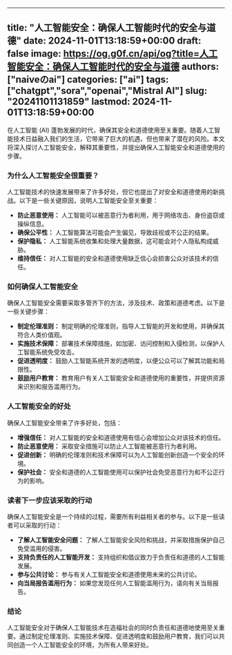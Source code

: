 
---
title: "人工智能安全：确保人工智能时代的安全与道德"
date: 2024-11-01T13:18:59+00:00
draft: false
image: https://og.g0f.cn/api/og?title=人工智能安全：确保人工智能时代的安全与道德
authors: ["naiveのai"]
categories: ["ai"]
tags: ["chatgpt","sora","openai","Mistral AI"]
slug: "20241101131859"
lastmod: 2024-11-01T13:18:59+00:00
---
在人工智能 (AI) 蓬勃发展的时代，确保其安全和道德使用至关重要。随着人工智能技术日益融入我们的生活，它带来了巨大的机遇，但也带来了潜在的风险。本文将深入探讨人工智能安全，解释其重要性，并提出确保人工智能安全和道德使用的步骤。

### 为什么人工智能安全很重要？

人工智能技术的快速发展带来了许多好处，但它也提出了对安全和道德使用的新挑战。以下是一些关键原因，说明人工智能安全至关重要：

- **防止恶意使用：** 人工智能可以被恶意行为者利用，用于网络攻击、身份盗窃或操纵信息。
- **确保公平性：** 人工智能算法可能会产生偏见，导致歧视或不公正的结果。
- **保护隐私：** 人工智能系统收集和处理大量数据，这可能会对个人隐私构成威胁。
- **维持信任：** 对人工智能的安全和道德使用缺乏信心会损害公众对该技术的信任。

### 如何确保人工智能安全

确保人工智能安全需要采取多管齐下的方法，涉及技术、政策和道德考虑。以下是一些关键步骤：

- **制定伦理准则：** 制定明确的伦理准则，指导人工智能的开发和使用，并确保其符合人类价值观。
- **实施技术保障：** 部署技术保障措施，如加密、访问控制和入侵检测，以保护人工智能系统免受攻击。
- **促进透明度：** 鼓励人工智能系统开发的透明度，以便公众可以了解其功能和局限性。
- **鼓励用户教育：** 教育用户有关人工智能安全和道德使用的重要性，并提供资源来识别和报告滥用行为。

### 人工智能安全的好处

确保人工智能安全带来了许多好处，包括：

- **增强信任：** 对人工智能的安全和道德使用有信心会增加公众对该技术的信任。
- **防止恶意使用：** 采取安全措施可以防止人工智能被恶意行为者利用。
- **促进创新：** 明确的伦理准则和技术保障可以为人工智能创新创造一个安全的环境。
- **保护社会：** 安全和道德的人工智能使用可以保护社会免受恶意行为和不公正行为的影响。

### 读者下一步应该采取的行动

确保人工智能安全是一个持续的过程，需要所有利益相关者的参与。以下是一些读者可以采取的行动：

- **了解人工智能安全问题：** 了解人工智能安全风险和挑战，并采取措施保护自己免受滥用的侵害。
- **支持负责任的人工智能开发：** 支持组织和倡议致力于负责任和道德的人工智能发展。
- **参与公共讨论：** 参与有关人工智能安全和道德使用未来的公共讨论。
- **向当局报告滥用行为：** 如果您发现任何人工智能滥用行为，请向有关当局报告。

### 结论

人工智能安全对于确保人工智能技术在造福社会的同时负责任和道德地使用至关重要。通过制定伦理准则、实施技术保障、促进透明度和鼓励用户教育，我们可以共同创造一个人工智能安全的环境，为所有人带来好处。
